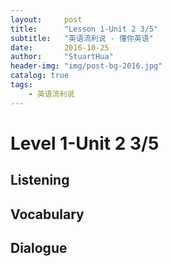```yaml
---
layout:     post
title:      "Lesson 1-Unit 2 3/5"
subtitle:   "英语流利说 - 懂你英语"
date:       2016-10-25
author:     "StuartHua"
header-img: "img/post-bg-2016.jpg"
catalog: true
tags:
    - 英语流利说
---
```


# Level 1-Unit 2 3/5

<!-- more -->

## Listening



## Vocabulary



## Dialogue



